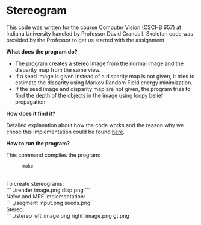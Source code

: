 # Stereogram

This code was written for the course Computer Vision (CSCI-B 657) at Indiana University handled by Professor David Crandall. Skeleton code was provided by the Professor to get us started with the assignment.


**What does the program do?** <br/>
* The program creates a stereo image from the normal image and the disparity map from the same view.
* If a seed image is given instead of a disparity map is not given, it tries to estimate the disparity using Markov Random Field energy minimization.
* If the seed image and disparity map are not given, the program tries to find the depth of the objects in the image using loopy belief propagation.

**How does it find it?** <br/>

Detailed explanation about how the code works and the reason why we chose this implementation could be found [here](https://github.com/manikandan5/Stereogram/blob/master/Assignment%204%20report.pdf).

**How to run the program?** 

This command compiles the program: <br>
```
      make 
```
</br>
To create stereograms: <br>
```
      ./render image.png disp.png
```
</br>
Naïve and MRF implementation: <br>
```
      ./segment input.png seeds.png
```
</br>
Stereo: <br>
```
      ./stereo left_image.png right_image.png gt.png

```
